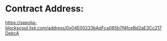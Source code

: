 # Contract Address: 

https://sepolia-blockscout.lisk.com/address/0x04E00233bAdFca085b7f4fceBd2aE3Cc217DebcA

